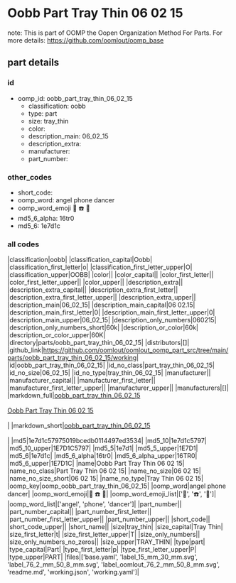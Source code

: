 # Oobb Part Tray Thin 06 02 15  

note: This is part of OOMP the Oopen Organization Method For Parts. For more details: https://github.com/oomlout/oomp_base

##  part details





### id
* oomp_id: oobb_part_tray_thin_06_02_15
  * classification: oobb
  * type: part
  * size: tray_thin
  * color: 
  * description_main: 06_02_15
  * description_extra: 
  * manufacturer: 
  * part_number: 

### other_codes
* short_code: 
* oomp_word: angel phone dancer
* oomp_word_emoji :angel: :phone: :dancer:
* md5_6_alpha: 16tr0
* md5_6: 1e7d1c

### all codes 
|classification|oobb|
|classification_capital|Oobb|
|classification_first_letter|o|
|classification_first_letter_upper|O|
|classification_upper|OOBB|
|color||
|color_capital||
|color_first_letter||
|color_first_letter_upper||
|color_upper||
|description_extra||
|description_extra_capital||
|description_extra_first_letter||
|description_extra_first_letter_upper||
|description_extra_upper||
|description_main|06_02_15|
|description_main_capital|06 02.15|
|description_main_first_letter|0|
|description_main_first_letter_upper|0|
|description_main_upper|06_02_15|
|description_only_numbers|060215|
|description_only_numbers_short|60k|
|description_or_color|60k|
|description_or_color_upper|60K|
|directory|parts/oobb_part_tray_thin_06_02_15|
|distributors|[]|
|github_link|https://github.com/oomlout/oomlout_oomp_part_src/tree/main/parts/oobb_part_tray_thin_06_02_15/working|
|id|oobb_part_tray_thin_06_02_15|
|id_no_class|part_tray_thin_06_02_15|
|id_no_size|06_02_15|
|id_no_type|tray_thin_06_02_15|
|manufacturer||
|manufacturer_capital||
|manufacturer_first_letter||
|manufacturer_first_letter_upper||
|manufacturer_upper||
|manufacturers|[]|
|markdown_full|[oobb_part_tray_thin_06_02_15](https://github.com/oomlout/oomlout_oomp_part_src/tree/main/parts/oobb_part_tray_thin_06_02_15/working)<br>[](https://github.com/oomlout/oomlout_oomp_part_src/tree/main/parts/oobb_part_tray_thin_06_02_15/working)<br>[Oobb Part Tray Thin 06 02 15](https://github.com/oomlout/oomlout_oomp_part_src/tree/main/parts/oobb_part_tray_thin_06_02_15/working)<br><br>|
|markdown_short|[oobb_part_tray_thin_06_02_15](https://github.com/oomlout/oomlout_oomp_part_src/tree/main/parts/oobb_part_tray_thin_06_02_15/working)<br><br>|
|md5|1e7d1c57975019bcedb0114497ed3534|
|md5_10|1e7d1c5797|
|md5_10_upper|1E7D1C5797|
|md5_5|1e7d1|
|md5_5_upper|1E7D1|
|md5_6|1e7d1c|
|md5_6_alpha|16tr0|
|md5_6_alpha_upper|16TR0|
|md5_6_upper|1E7D1C|
|name|Oobb Part Tray Thin 06 02 15|
|name_no_class|Part Tray Thin 06 02 15|
|name_no_size|06 02 15|
|name_no_size_short|06 02 15|
|name_no_type|Tray Thin 06 02 15|
|oomp_key|oomp_oobb_part_tray_thin_06_02_15|
|oomp_word|angel phone dancer|
|oomp_word_emoji|:angel: :phone: :dancer:|
|oomp_word_emoji_list|[':angel:', ':phone:', ':dancer:']|
|oomp_word_list|['angel', 'phone', 'dancer']|
|part_number||
|part_number_capital||
|part_number_first_letter||
|part_number_first_letter_upper||
|part_number_upper||
|short_code||
|short_code_upper||
|short_name||
|size|tray_thin|
|size_capital|Tray Thin|
|size_first_letter|t|
|size_first_letter_upper|T|
|size_only_numbers||
|size_only_numbers_no_zeros||
|size_upper|TRAY_THIN|
|type|part|
|type_capital|Part|
|type_first_letter|p|
|type_first_letter_upper|P|
|type_upper|PART|
|files|['base.yaml', 'label_15_mm_30_mm.svg', 'label_76_2_mm_50_8_mm.svg', 'label_oomlout_76_2_mm_50_8_mm.svg', 'readme.md', 'working.json', 'working.yaml']|
